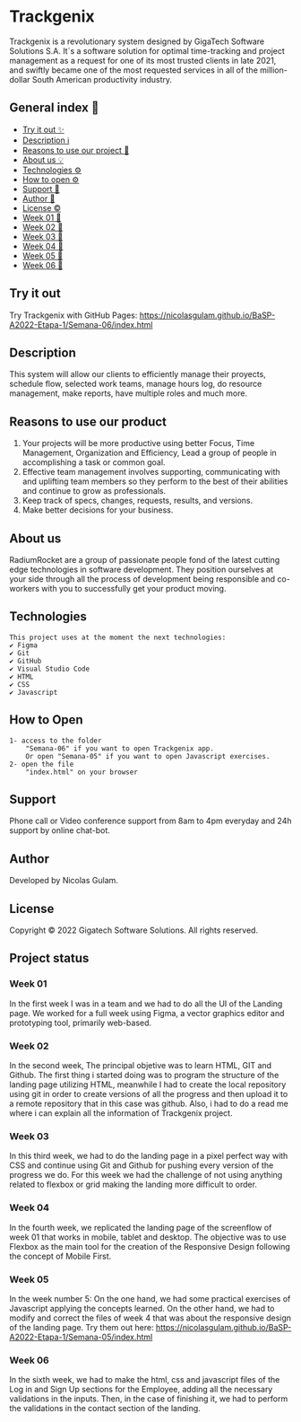 # Trackgenix 
Trackgenix is a revolutionary system designed by GigaTech Software Solutions S.A. It´s a software solution for optimal 
time-tracking and project management as a request for one of its most trusted clients in late 2021, and swiftly became 
one of the most requested services in all of the million-dollar South American productivity industry.
## General index 📍
  * [Try it out ✨](#try-it-out)
  * [Description ℹ️](#description)
  * [Reasons to use our project 🎇](#reasons-to-use-our-product)
  * [About us 💡](#about-us)
  * [Technologies ⚙](#technologies)
  * [How to open ⚙](#how-to-open)
  * [Support 🔧](#support)
  * [Author 👥](#author)
  * [License ©](#license)
  * [Week 01 📅](#week-01)
  * [Week 02 📅](#week-02)
  * [Week 03 📅](#week-03)
  * [Week 04 📅](#week-04)
  * [Week 05 📅](#week-05)
  * [Week 06 📅](#week-06)
## Try it out
Try Trackgenix with GitHub Pages: https://nicolasgulam.github.io/BaSP-A2022-Etapa-1/Semana-06/index.html
## Description
This system will allow our clients to efficiently manage their proyects, schedule flow, selected work teams, manage 
hours log, do resource management, make reports, have multiple roles and much more.
## Reasons to use our product
1) Your projects will be more productive using better Focus, Time Management, Organization and Efficiency, Lead a group 
of people in accomplishing a task or common goal. 
2) Effective team management involves supporting, communicating with and uplifting team members so they perform to the 
best of their abilities and continue to grow as professionals.
3) Keep track of specs, changes, requests, results, and versions.
4) Make better decisions for your business.
## About us
RadiumRocket are a group of passionate people fond of the latest cutting edge technologies in software development. 
They position ourselves at your side through all the process of development being responsible and co-workers with you 
to successfully get your product moving.
## Technologies
```
This project uses at the moment the next technologies:
✔️ Figma
✔️ Git
✔️ GitHub
✔️ Visual Studio Code
✔️ HTML
✔️ CSS
✔️ Javascript
```
## How to Open
```
1- access to the folder 
    "Semana-06" if you want to open Trackgenix app.
    Or open "Semana-05" if you want to open Javascript exercises.
2- open the file 
    "index.html" on your browser
```
## Support
Phone call or Video conference support from 8am to 4pm everyday and 24h support by online chat-bot.
## Author
Developed by Nicolas Gulam.
## License
Copyright © 2022 Gigatech Software Solutions. All rights reserved.
## Project status
### Week 01
In the first week I was in a team and we had to do all the UI of the Landing page. We worked for a full week using 
Figma, a vector graphics editor and prototyping tool, primarily web-based.
### Week 02
In the second week, The principal objetive was to learn HTML, GIT and Github. The first thing i started doing was to 
program the structure of the landing page utilizing HTML, meanwhile I had to create the local repository using git in 
order to create versions of all the progress and then upload it to a remote repository that in this case was github. 
Also, i had to do a read me where i can explain all the information of Trackgenix project.
### Week 03
In this third week, we had to do the landing page in a pixel perfect way with CSS and continue using Git and Github for 
pushing every version of the progress we do. For this week we had the challenge of not using anything related to 
flexbox or grid making the landing more difficult to order.
### Week 04
In the fourth week, we replicated the landing page of the screenflow of week 01 that works in mobile, tablet and 
desktop.
The objective was to use Flexbox as the main tool for the creation of the Responsive Design following the concept of 
Mobile First.
### Week 05
In the week number 5:
On the one hand, we had some practical exercises of Javascript applying the concepts learned.
On the other hand, we had to modify and correct the files of week 4 that was about the responsive design of the landing 
page.
Try them out here: https://nicolasgulam.github.io/BaSP-A2022-Etapa-1/Semana-05/index.html
### Week 06
In the sixth week, we had to make the html, css and javascript files of the Log in and Sign Up sections for the 
Employee, adding all the necessary validations in the inputs. Then, in the case of finishing it, we had to 
perform the validations in the contact section of the landing.
